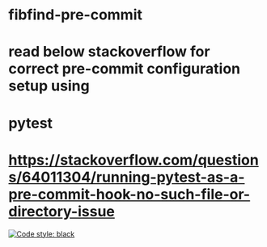 # fibfind-pre-commit
# read below stackoverflow for correct pre-commit configuration setup using
# pytest
# https://stackoverflow.com/questions/64011304/running-pytest-as-a-pre-commit-hook-no-such-file-or-directory-issue
[![Code style: black](https://img.shields.io/badge/code%20style-black-000000.svg)](https://github.com/psf/black)
